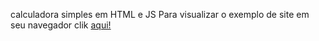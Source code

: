 calculadora simples em HTML e JS
Para visualizar o exemplo de site em seu navegador clik <a href=" https://alexgavies.github.io/calculadora-simples-em-HTML-e-JS/" rel="external" target="_blanc"> aqui!</a>